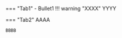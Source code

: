 === "Tab1"
    - Bullet1
        !!! warning "XXXX"
            YYYY

=== "Tab2"
    AAAA

    BBBB

